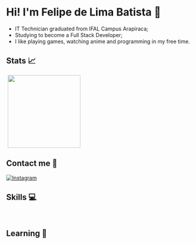 # Hi! I'm Felipe de Lima Batista 🐧

  + IT Technician graduated from IFAL Campus Arapiraca;
  + Studying to become a Full Stack Developer;
  + I like playing games, watching anime and programming in my free time.

## Stats 📈
  
  <div style="display: inline_block">
    <img align="center" alt "Html5" src="https://github-readme-stats.vercel.app/api?username=felipkw&show_icons=true&theme=transparent"/>
    <img height="195em" align="center" alt "Html5" src="https://github-readme-stats.vercel.app/api/top-langs/?username=felipkw&layout=donut&theme=dark&hide=Batchfile,Shell&langs_count=4"/>
  <div/>

## Contact me 📱

  [![Instagram](https://img.shields.io/badge/Instagram-E4405F?style=for-the-badge&logo=instagram&logoColor=white)](https://www.instagram.com/felipe.flb/)

## Skills 💻

  <div style="display: inline_block">
    <img align="center" alt "Java" src= "https://img.shields.io/badge/java-%23ED8B00.svg?style=for-the-badge&logo=openjdk&logoColor=white"/>
    <img align="center" alt "Dart" src= "https://img.shields.io/badge/Dart-0175C2?style=for-the-badge&logo=dart&logoColor=white"/>
    <img align="center" alt "Html5" src= "https://img.shields.io/badge/html5-%23E34F26.svg?style=for-the-badge&logo=html5&logoColor=white"/>
    <img align="center" alt "Css3" src= "https://img.shields.io/badge/css3-%231572B6.svg?style=for-the-badge&logo=css3&logoColor=white"/>
    <img align="center" alt "Flutter" src= "https://img.shields.io/badge/Flutter-02569B?style=for-the-badge&logo=flutter&logoColor=white"/>
    <img align="center" alt "MySQL" src= "https://img.shields.io/badge/mysql-4479A1.svg?style=for-the-badge&logo=mysql&logoColor=white"/>
    <img align="center" alt "Html5" src= "https://img.shields.io/badge/github-%23121011.svg?style=for-the-badge&logo=github&logoColor=white"/>
  <div/>

## Learning 📒

  <div style="display: inline_block">
    <img align="center" alt "Go" src= "https://img.shields.io/badge/go-%2300ADD8.svg?style=for-the-badge&logo=go&logoColor=white"/>
    <img align="center" alt "JavaScript" src= "https://img.shields.io/badge/JavaScript-F7DF1E?style=for-the-badge&logo=javascript&logoColor=black"/>
    <img align="center" alt "MongoDB" src= "https://img.shields.io/badge/MongoDB-%234ea94b.svg?style=for-the-badge&logo=mongodb&logoColor=white"/>
    <img align="center" alt "Postgres" src= "https://img.shields.io/badge/postgres-%23316192.svg?style=for-the-badge&logo=postgresql&logoColor=white"/>
    <img align="center" alt "Docker" src= "https://img.shields.io/badge/docker-%230db7ed.svg?style=for-the-badge&logo=docker&logoColor=white"/>
    <img align="center" alt "Swagger" src= "https://img.shields.io/badge/-Swagger-%23Clojure?style=for-the-badge&logo=swagger&logoColor=white"/>
    <img align="center" alt "Git" src= "https://img.shields.io/badge/git-%23F05033.svg?style=for-the-badge&logo=git&logoColor=white"/>
  <div/>
  
